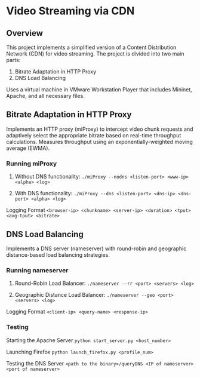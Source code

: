 # Video Streaming via CDN
## Overview
This project implements a simplified version of a Content Distribution Network (CDN) for video streaming. The project is divided into two main parts:

1. Bitrate Adaptation in HTTP Proxy
2. DNS Load Balancing

Uses a virtual machine in  VMware Workstation Player that includes Mininet, Apache, and all necessary files.
## Bitrate Adaptation in HTTP Proxy
Implements an HTTP proxy (miProxy) to intercept video chunk requests and adaptively select the appropriate bitrate based on real-time throughput calculations. Measures throughput using an exponentially-weighted moving average (EWMA).
### Running miProxy
1. Without DNS functionality:
```./miProxy --nodns <listen-port> <www-ip> <alpha> <log>```

2. With DNS functionality:
```./miProxy --dns <listen-port> <dns-ip> <dns-port> <alpha> <log>```

Logging Format
```<browser-ip> <chunkname> <server-ip> <duration> <tput> <avg-tput> <bitrate>```

## DNS Load Balancing
Implements a DNS server (nameserver) with round-robin and geographic distance-based load balancing strategies.
### Running nameserver
1. Round-Robin Load Balancer:
```./nameserver --rr <port> <servers> <log>```

2. Geographic Distance Load Balancer:
```./nameserver --geo <port> <servers> <log>```

Logging Format
```<client-ip> <query-name> <response-ip>```

### Testing
Starting the Apache Server
```python start_server.py <host_number>```

Launching Firefox
```python launch_firefox.py <profile_num>```

Testing the DNS Server
```<path to the binary>/queryDNS <IP of nameserver> <port of nameserver>```
